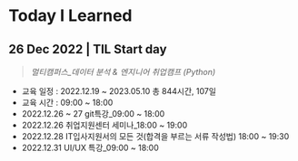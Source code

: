 # **Today I Learned**
## 26 Dec 2022 | TIL Start day
> *멀티캠퍼스_데이터 분석 & 엔지니어 취업캠프 (Python)*
- 교육 일정 : 2022.12.19 ~ 2023.05.10 총 844시간, 107일
- 교육 시간 : 09:00 ~ 18:00
- 2022.12.26 ~ 27 git특강_09:00 ~ 18:00
- 2022.12.26 취업지원센터 세미나_18:00 ~ 19:00
- 2022.12.28 IT입사지원서의 모든 것(합격을 부르는 서류 작성법) 18:00 ~ 19:30
- 2022.12.31 UI/UX 특강_09:00 ~ 18:00
